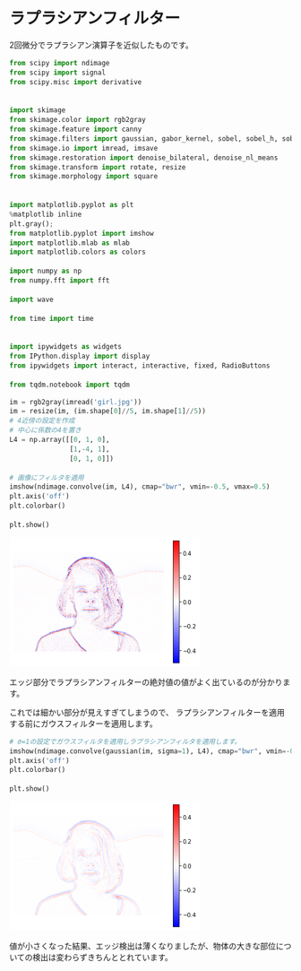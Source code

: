 # ラプラシアンフィルター

2回微分でラプラシアン演算子を近似したものです。

```python
from scipy import ndimage
from scipy import signal
from scipy.misc import derivative


import skimage
from skimage.color import rgb2gray
from skimage.feature import canny
from skimage.filters import gaussian, gabor_kernel, sobel, sobel_h, sobel_v, prewitt, prewitt_h, prewitt_v, roberts, median
from skimage.io import imread, imsave
from skimage.restoration import denoise_bilateral, denoise_nl_means
from skimage.transform import rotate, resize
from skimage.morphology import square


import matplotlib.pyplot as plt
%matplotlib inline
plt.gray();
from matplotlib.pyplot import imshow
import matplotlib.mlab as mlab
import matplotlib.colors as colors

import numpy as np
from numpy.fft import fft

import wave

from time import time


import ipywidgets as widgets
from IPython.display import display
from ipywidgets import interact, interactive, fixed, RadioButtons

from tqdm.notebook import tqdm
```

```python
im = rgb2gray(imread('girl.jpg'))
im = resize(im, (im.shape[0]//5, im.shape[1]//5))
# 4近傍の設定を作成
# 中心に係数の4を置き
L4 = np.array([[0, 1, 0],
               [1,-4, 1],
               [0, 1, 0]])

# 画像にフィルタを適用
imshow(ndimage.convolve(im, L4), cmap="bwr", vmin=-0.5, vmax=0.5)
plt.axis('off')
plt.colorbar()

plt.show()
```

![png](./image/Laplacian.png)

エッジ部分でラプラシアンフィルターの絶対値の値がよく出ているのが分かります。

これでは細かい部分が見えすぎてしまうので、
ラプラシアンフィルターを適用する前にガウスフィルターを適用します。
```python
# σ=1の設定でガウスフィルタを適用しラプラシアンフィルタを適用します。
imshow(ndimage.convolve(gaussian(im, sigma=1), L4), cmap="bwr", vmin=-0.5, vmax=0.5)
plt.axis('off')
plt.colorbar()

plt.show()
```

![png](./image/Laplacian1.png)

値が小さくなった結果、エッジ検出は薄くなりましたが、物体の大きな部位についての検出は変わらずきちんととれています。

